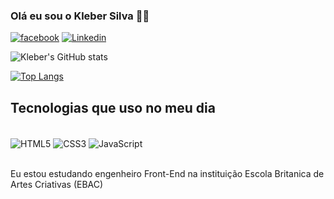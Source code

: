 ### Olá eu sou o Kleber Silva 🐱‍🐉

[![facebook](https://img.shields.io/badge/Facebook-1877F2?style=for-the-badge&logo=facebook&logoColor=white)](https://www.facebook.com/nicks.skcin.3)
[![Linkedin](https://img.shields.io/badge/LinkedIn-0077B5?style=for-the-badge&logo=linkedin&logoColor=white)](https://www.linkedin.com/in/kleberton-daniel-faneco-da-silva-362630219/)

![Kleber's GitHub stats](https://github-readme-stats.vercel.app/api?username=KleberSilva&show_icons=true&theme=tokyonight)

[![Top Langs](https://github-readme-stats.vercel.app/api/top-langs/?username=KlebeSilva)](https://github.com/anuraghazra/github-readme-stats)

## Tecnologias que uso no meu dia

<div style="display: inline_block"> <br/>
  <img align="center" alt="HTML5" src="https://img.shields.io/badge/HTML5-E34F26?style=for-the-badge&logo=html5&logoColor=white" />
  <img align="center" alt="CSS3" src="https://img.shields.io/badge/CSS3-1572B6?style=for-the-badge&logo=css3&logoColor=white" />
  <img align="center" alt="JavaScript" src="https://img.shields.io/badge/JavaScript-F7DF1E?style=for-the-badge&logo=javascript&logoColor=black" />
</div> <br/>

Eu estou estudando engenheiro Front-End na instituição Escola Britanica de Artes Criativas (EBAC)

